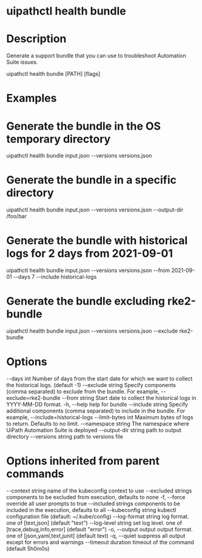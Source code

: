 ﻿# uipathctl health bundle

# Description

Generate a support bundle that you can use to troubleshoot Automation Suite issues.

uipathctl health bundle [PATH] [flags]

# Examples

# Generate the bundle in the OS temporary directory
uipathctl health bundle input.json --versions versions.json

# Generate the bundle in a specific directory
uipathctl health bundle input.json --versions versions.json --output-dir /foo/bar

# Generate the bundle with historical logs for 2 days from 2021-09-01
uipathctl health bundle input.json --versions versions.json --from 2021-09-01 --days 7 --include historical-logs

# Generate the bundle excluding rke2-bundle
uipathctl health bundle input.json --versions versions.json --exclude rke2-bundle

# Options

--days int            Number of days from the start date for which we want to collect the historical logs. (default -1)
      --exclude string      Specify components (comma separated) to exclude from the bundle. For example, --exclude=rke2-bundle
      --from string         Start date to collect the historical logs in YYYY-MM-DD format.
  -h, --help                help for bundle
      --include string      Specify additional components (comma separated) to include in the bundle. For example, --include=historical-logs
      --limit-bytes int     Maximum bytes of logs to return. Defaults to no limit.
      --namespace string    The namespace where UiPath Automation Suite is deployed
      --output-dir string   path to output directory
      --versions string     path to versions file

# Options inherited from parent commands

--context string      name of the kubeconfig context to use
      --excluded strings    components to be excluded from execution, defaults to none
  -f, --force               override all user prompts to true
      --included strings    components to be included in the execution, defaults to all
      --kubeconfig string   kubectl configuration file (default: ~/.kube/config)
      --log-format string   log format. one of [text,json] (default "text")
      --log-level string    set log level. one of [trace,debug,info,error] (default "error")
  -o, --output output       output format. one of [json,yaml,text,junit] (default text)
  -q, --quiet               suppress all output except for errors and warnings
      --timeout duration    timeout of the command (default 5h0m0s)
